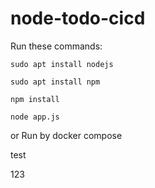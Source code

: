 # node-todo-cicd

Run these commands:


`sudo apt install nodejs`


`sudo apt install npm`


`npm install`

`node app.js`

or Run by docker compose

test


123

